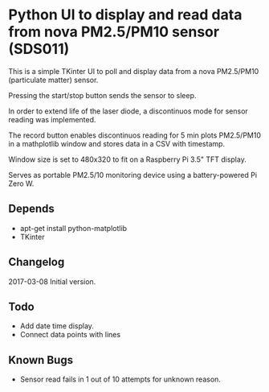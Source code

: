 # Python UI to display and read data from nova PM2.5/PM10 sensor (SDS011)

This is a simple TKinter UI to poll and display data from a
nova PM2.5/PM10 (particulate matter) sensor.

Pressing the start/stop button sends the sensor to sleep.

In order to extend life of the laser diode, a discontinuos mode
for sensor reading was implemented.

The record button enables discontinuos reading for 5 min plots
PM2.5/PM10 in a mathplotlib window and stores data in a CSV with
timestamp.

Window size is set to 480x320 to fit on a Raspberry Pi 3.5"
TFT display.

Serves as portable PM2.5/10 monitoring device using a battery-powered
Pi Zero W.

## Depends

* apt-get install python-matplotlib
* TKinter

## Changelog

2017-03-08	Initial version.

## Todo

* Add date time display.
* Connect data points with lines


## Known Bugs

* Sensor read fails in 1 out of 10 attempts for unknown reason.
